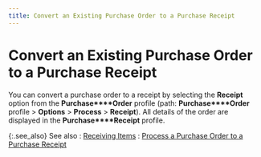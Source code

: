 ```yaml
---
title: Convert an Existing Purchase Order to a Purchase Receipt
---
```


# Convert an Existing Purchase Order to a Purchase Receipt


You can convert a purchase order to a receipt by selecting the **Receipt** option from the **Purchase****Order** profile (path: **Purchase****Order** profile > **Options**  > **Process** > **Receipt**).  All details of the order are displayed in the **Purchase****Receipt** profile.


{:.see_also}
See also
: [Receiving Items]({{site.pp_baseurl}}/purc-proc/prs/pr-processes/qty-rcvd/receiving_items.html)
: [Process  a Purchase Order to a Purchase Receipt]({{site.pp_baseurl}}/purc-proc/pos/po-processes/processing-pr/processing_a_purchase_receipt.html)
